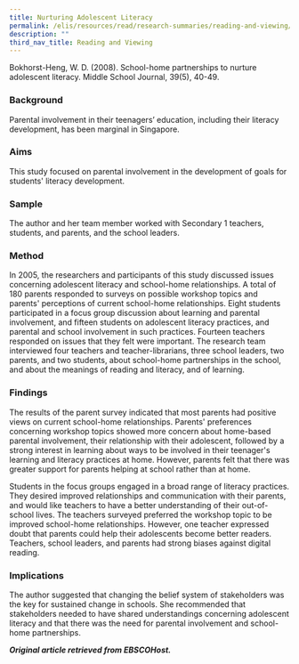 ```yaml
---
title: Nurturing Adolescent Literacy
permalink: /elis/resources/read/research-summaries/reading-and-viewing/nurturing-adolescent-literacy/
description: ""
third_nav_title: Reading and Viewing
---
```

Bokhorst-Heng, W. D. (2008). School-home partnerships to nurture adolescent literacy. Middle School Journal, 39(5), 40-49.

### Background

Parental involvement in their teenagers’ education, including their literacy development, has been marginal in Singapore.

### Aims

This study focused on parental involvement in the development of goals for students' literacy development.

### Sample

The author and her team member worked with Secondary 1 teachers, students, and parents, and the school leaders.

### Method

In 2005, the researchers and participants of this study discussed issues concerning adolescent literacy and school-home relationships. A total of 180 parents responded to surveys on possible workshop topics and parents' perceptions of current school-home relationships. Eight students participated in a focus group discussion about learning and parental involvement, and fifteen students on adolescent literacy practices, and parental and school involvement in such practices. Fourteen teachers responded on issues that they felt were important. The research team interviewed four teachers and teacher-librarians, three school leaders, two parents, and two students, about school-home partnerships in the school, and about the meanings of reading and literacy, and of learning.

### Findings

The results of the parent survey indicated that most parents had positive views on current school-home relationships. Parents' preferences concerning workshop topics showed more concern about home-based parental involvement, their relationship with their adolescent, followed by a strong interest in learning about ways to be involved in their teenager's learning and literacy practices at home. However, parents felt that there was greater support for parents helping at school rather than at home.

Students in the focus groups engaged in a broad range of literacy practices. They desired improved relationships and communication with their parents, and would like teachers to have a better understanding of their out-of-school lives. The teachers surveyed preferred the workshop topic to be improved school-home relationships. However, one teacher expressed doubt that parents could help their adolescents become better readers. Teachers, school leaders, and parents had strong biases against digital reading.

### Implications

The author suggested that changing the belief system of stakeholders was the key for sustained change in schools. She recommended that stakeholders needed to have shared understandings concerning adolescent literacy and that there was the need for parental involvement and school-home partnerships.

_**Original article retrieved from EBSCOHost.**_  
